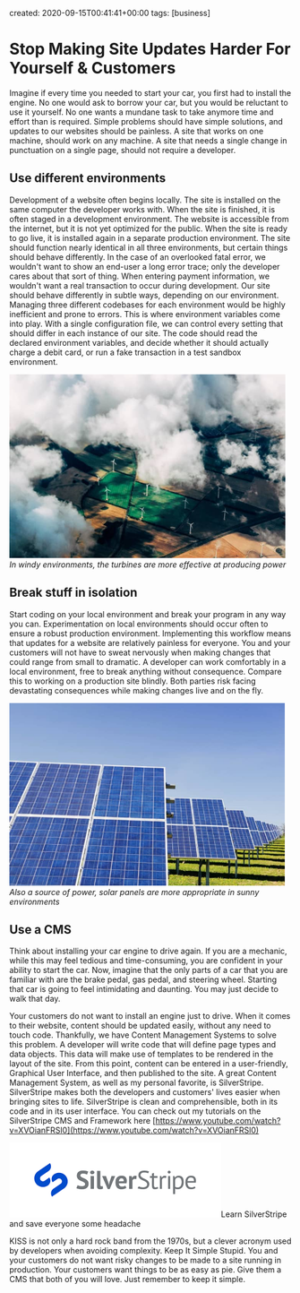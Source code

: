 created: 2020-09-15T00:41:41+00:00
tags: [business]

# Stop Making Site Updates Harder For Yourself & Customers

Imagine if every time you needed to start your car, you first had to install the engine. No one would ask to borrow your car, but you would be reluctant to use it yourself. No one wants a mundane task to take anymore time and effort than is required. Simple problems should have simple solutions, and updates to our websites should be painless. A site that works on one machine, should work on any machine. A site that needs a single change in punctuation on a single page, should not require a developer.

## Use different environments

Development of a website often begins locally. The site is installed on the same computer the developer works with. When the site is finished, it is often staged in a development environment. The website is accessible from the internet, but it is not yet optimized for the public. When the site is ready to go live, it is installed again in a separate production environment. The site should function nearly identical in all three environments, but certain things should behave differently. In the case of an overlooked fatal error, we wouldn't want to show an end-user a long error trace; only the developer cares about that sort of thing. When entering payment information, we wouldn't want a real transaction to occur during development. Our site should behave differently in subtle ways, depending on our environment. Managing three different codebases for each environment would be highly inefficient and prone to errors. This is where environment variables come into play. With a single configuration file, we can control every setting that should differ in each instance of our site. The code should read the declared environment variables, and decide whether it should actually charge a debit card, or run a fake transaction in a test sandbox environment.

<img alt="" src="images/environment.jpg" height="328" width="493" />
<i>In windy environments, the turbines are more effective at producing power</i>

## Break stuff in isolation

Start coding on your local environment and break your program in any way you can. Experimentation on local environments should occur often to ensure a robust production environment. Implementing this workflow means that updates for a website are relatively painless for everyone. You and your customers will not have to sweat nervously when making changes that could range from small to dramatic. A developer can work comfortably in a local environment, free to break anything without consequence. Compare this to working on a production site blindly. Both parties risk facing devastating consequences while making changes live and on the fly.

<img alt="" src="images/solar-panel.jpg" height="326" width="492" />
<i>Also a source of power, solar panels are more appropriate in sunny environments</i>

## Use a CMS

Think about installing your car engine to drive again. If you are a mechanic, while this may feel tedious and time-consuming, you are confident in your ability to start the car. Now, imagine that the only parts of a car that you are familiar with are the brake pedal, gas pedal, and steering wheel. Starting that car is going to feel intimidating and daunting. You may just decide to walk that day.

Your customers do not want to install an engine just to drive. When it comes to their website, content should be updated easily, without any need to touch code. Thankfully, we have Content Management Systems to solve this problem. A developer will write code that will define page types and data objects. This data will make use of templates to be rendered in the layout of the site. From this point, content can be entered in a user-friendly, Graphical User Interface, and then published to the site. A great Content Management System, as well as my personal favorite, is SilverStripe. SilverStripe makes both the developers and customers' lives easier when bringing sites to life. SilverStripe is clean and comprehensible, both in its code and in its user interface. You can check out my tutorials on the SilverStripe CMS and Framework here [https://www.youtube.com/watch?v=XVOianFRSl0](https://www.youtube.com/watch?v=XVOianFRSl0)

![](images/silverstripe.png)Learn SilverStripe and save everyone some headache  

KISS is not only a hard rock band from the 1970s, but a clever acronym used by developers when avoiding complexity. Keep It Simple Stupid. You and your customers do not want risky changes to be made to a site running in production. Your customers want things to be as easy as pie. Give them a CMS that both of you will love. Just remember to keep it simple.

